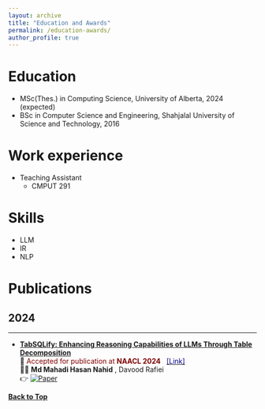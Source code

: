 ```yaml
---
layout: archive
title: "Education and Awards"
permalink: /education-awards/
author_profile: true
---
```


Education
======
* MSc(Thes.) in Computing Science, University of Alberta, 2024 (expected)
* BSc in Computer Science and Engineering, Shahjalal University of Science and Technology, 2016

Work experience
======
* Teaching Assistant
  * CMPUT 291 

Skills
======
* LLM
* IR
* NLP

Publications
======
## 2024
-----------
* [**TabSQLify: Enhancing Reasoning Capabilities of LLMs Through Table Decomposition**](https://2024.naacl.org)<br/>
📰 <span style ="color:Maroon"> Accepted for publication at **NAACL 2024** &nbsp; </span> [<span style ="color:DarkBlue"> [Link] </span>](https://2024.naacl.org) <br/>
👨‍💻 **Md Mahadi Hasan Nahid** , Davood Rafiei <br/>
👉 [![Paper](https://img.shields.io/badge/Paper-blue)](https://2024.naacl.org)


[**Back to Top**](#)